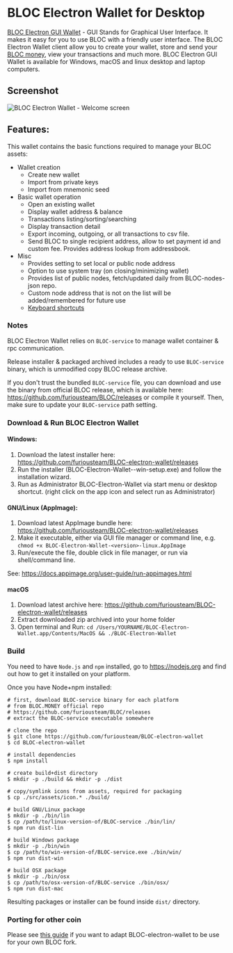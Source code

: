 # BLOC Electron Wallet for Desktop

[BLOC Electron GUI Wallet](https://github.com/furiousteam/BLOC-electron-wallet) - GUI Stands for Graphical User Interface. It makes it easy for you to use BLOC with a friendly user interface. The BLOC Electron Wallet client allow you to create your wallet, store and send your [BLOC money](https://bloc.money), view your transactions and much more. BLOC Electron GUI Wallet is available for Windows, macOS and linux desktop and laptop computers.

## **Screenshot**

![BLOC Electron Wallet - Welcome screen](https://wiki.bloc.money/wallets/images/BLOC-gui-wallet/V3/welcome.png)

## Features:
This wallet contains the basic functions required to manage your BLOC assets:

* Wallet creation
  * Create new wallet
  * Import from private keys
  * Import from mnemonic seed
* Basic wallet operation
  * Open an existing wallet
  * Display wallet address & balance
  * Transactions listing/sorting/searching
  * Display transaction detail
  * Export incoming, outgoing, or all transactions to csv file.
  * Send BLOC to single recipient address, allow to set payment id and custom fee. Provides address lookup from addressbook.
* Misc
  * Provides setting to set local or public node address
  * Option to use system tray (on closing/minimizing wallet)
  * Provides list of public nodes, fetch/updated daily from BLOC-nodes-json repo.
  * Custom node address that is not on the list will be added/remembered for future use
  * [Keyboard shortcuts](docs/shortcut.md)

### Notes

BLOC Electron Wallet relies on `BLOC-service` to manage wallet container &amp; rpc communication.

Release installer & packaged archived includes a ready to use `BLOC-service` binary, which is unmodified copy BLOC release archive.

If you don't trust the bundled `BLOC-service` file, you can download and use the binary from official BLOC release, which is available here: https://github.com/furiousteam/BLOC/releases or compile it yourself. Then, make sure to update your `BLOC-service` path setting.

### Download &amp; Run BLOC Electron Wallet

#### Windows:
1. Download the latest installer here: https://github.com/furiousteam/BLOC-electron-wallet/releases
2. Run the installer (BLOC-Electron-Wallet-<version>-win-setup.exe) and follow the installation wizard.
3. Run as Administrator BLOC-Electron-Wallet via start menu or desktop shortcut. (right click on the app icon and select run as Administrator)

#### GNU/Linux (AppImage):
1. Download latest AppImage bundle here: https://github.com/furiousteam/BLOC-electron-wallet/releases
2. Make it executable, either via GUI file manager or command line, e.g. `chmod +x BLOC-Electron-Wallet-<version>-linux.AppImage`
3. Run/execute the file, double click in file manager, or run via shell/command line.

See: https://docs.appimage.org/user-guide/run-appimages.html

#### macOS
1. Download latest archive here: https://github.com/furiousteam/BLOC-electron-wallet/releases
2. Extract downloaded zip archived into your home folder
3. Open terminal and Run: `cd /Users/YOURNAME/BLOC-Electron-Wallet.app/Contents/MacOS && ./BLOC-Electron-Wallet`

### Build
You need to have `Node.js` and `npm` installed, go to https://nodejs.org and find out how to get it installed on your platform.

Once you have Node+npm installed:
```
# first, download BLOC-service binary for each platform
# from BLOC.MONEY official repo
# https://github.com/furiousteam/BLOC/releases
# extract the BLOC-service executable somewhere

# clone the repo
$ git clone https://github.com/furiousteam/BLOC-electron-wallet
$ cd BLOC-electron-wallet

# install dependencies
$ npm install

# create build+dist directory
$ mkdir -p ./build && mkdir -p ./dist

# copy/symlink icons from assets, required for packaging
$ cp ./src/assets/icon.* ./build/

# build GNU/Linux package
$ mkdir -p ./bin/lin
$ cp /path/to/linux-version-of/BLOC-service ./bin/lin/
$ npm run dist-lin

# build Windows package
$ mkdir -p ./bin/win
$ cp /path/to/win-version-of/BLOC-service.exe ./bin/win/
$ npm run dist-win

# build OSX package
$ mkdir -p ./bin/osx
$ cp /path/to/osx-version-of/BLOC-service ./bin/osx/
$ npm run dist-mac
```

Resulting packages or installer can be found inside `dist/` directory.

### Porting for other coin
Please see [this guide](docs/porting.md) if you want to adapt BLOC-electron-wallet to be use for your own BLOC fork.

